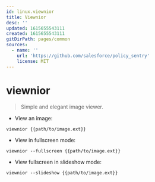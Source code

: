 ```yaml
---
id: linux.viewnior
title: Viewnior
desc: ''
updated: 1615655543111
created: 1615655543111
gitDirPath: pages/common
sources:
  - name: ''
    url: 'https://github.com/salesforce/policy_sentry'
    license: MIT
---
```

# viewnior

> Simple and elegant image viewer.

- View an image:

`viewnior {{path/to/image.ext}}`

- View in fullscreen mode:

`viewnior --fullscreen {{path/to/image.ext}}`

- View fullscreen in slideshow mode:

`viewnior --slideshow {{path/to/image.ext}}`

